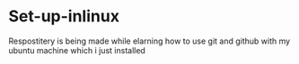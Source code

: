 # Set-up-inlinux
Respostitery is being made while elarning how to use git and github with my ubuntu machine which i just installed
